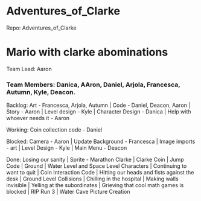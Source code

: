 # Adventures_of_Clarke
Repo: Adventures_of_Clarke

# Mario with clarke abominations

Team Lead: Aaron

### Team Members: Danica, AAron, Daniel, Arjola, Francesca, Autumn, Kyle, Deacon.

Backlog: Art - Francesca, Arjola, Autumn | Code -  Daniel, Deacon, Aaron | Story - Aaron | Level design - Kyle | Character Design - Danica | Help with whoever needs it - Aaron

Working: Coin collection code - Daniel

Blocked: Camera - Aaron | Update Background - Francesca | Image imports - art | Level Design - Kyle | Main Menu - Deacon

Done: Losing our sanity | Sprite - Marathon Clarke | Clarke Coin | Jump Code | Ground | Water Level and Space Level Characters | Continuing to want to quit | Coin Interaction Code | Hitting our heads and fists against 
the desk | Ground Level Collisions | Chilling in the hospital | Making walls invisible | Yelling at the subordinates | Grieving that cool math games is blocked | RIP Run 3 | Water Cave Picture Creation